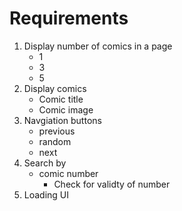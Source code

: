 # Requirements

1. Display number of comics in a page
   - 1
   - 3
   - 5
2. Display comics
   - Comic title
   - Comic image
3. Navgiation buttons
   - previous
   - random
   - next
4. Search by
   - comic number
     - Check for validty of number
5. Loading UI
